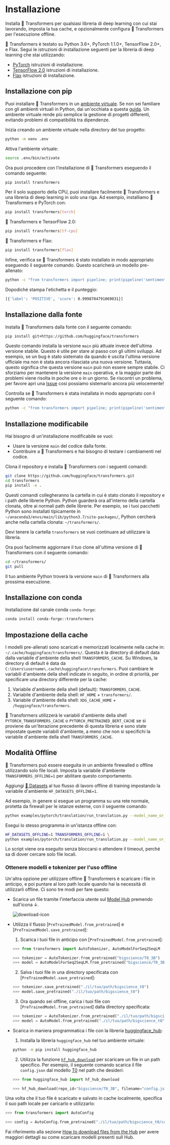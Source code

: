 <!---
Copyright 2022 The HuggingFace Team. All rights reserved.

Licensed under the Apache License, Version 2.0 (the "License");
you may not use this file except in compliance with the License.
You may obtain a copy of the License at

    http://www.apache.org/licenses/LICENSE-2.0

Unless required by applicable law or agreed to in writing, software
distributed under the License is distributed on an "AS IS" BASIS,
WITHOUT WARRANTIES OR CONDITIONS OF ANY KIND, either express or implied.
See the License for the specific language governing permissions and
limitations under the License.

⚠️ Note that this file is in Markdown but contain specific syntax for our doc-builder (similar to MDX) that may not be
rendered properly in your Markdown viewer.

-->

# Installazione

Installa 🤗 Transformers per qualsiasi libreria di deep learning con cui stai lavorando, imposta la tua cache, e opzionalmente configura 🤗 Transformers per l'esecuzione offline.

🤗 Transformers è testato su Python 3.6+, PyTorch 1.1.0+, TensorFlow 2.0+, e Flax. Segui le istruzioni di installazione seguenti per la libreria di deep learning che stai utilizzando:

* [PyTorch](https://pytorch.org/get-started/locally/) istruzioni di installazione.
* [TensorFlow 2.0](https://www.tensorflow.org/install/pip) istruzioni di installazione.
* [Flax](https://flax.readthedocs.io/en/latest/) istruzioni di installazione.

## Installazione con pip

Puoi installare 🤗 Transformers in un [ambiente virtuale](https://docs.python.org/3/library/venv.html). Se non sei familiare con gli ambienti virtuali in Python, dai un'occhiata a questa [guida](https://packaging.python.org/guides/installing-using-pip-and-virtual-environments/). Un ambiente virtuale rende più semplice la gestione di progetti differenti, evitando problemi di compatibilità tra dipendenze.

Inizia creando un ambiente virtuale nella directory del tuo progetto:

```bash
python -m venv .env
```

Attiva l'ambiente virtuale:

```bash
source .env/bin/activate
```

Ora puoi procedere con l'installazione di 🤗 Transformers eseguendo il comando seguente:

```bash
pip install transformers
```

Per il solo supporto della CPU, puoi installare facilmente 🤗 Transformers e una libreria di deep learning in solo una riga. Ad esempio, installiamo 🤗 Transformers e PyTorch con:

```bash
pip install transformers[torch]
```

🤗 Transformers e TensorFlow 2.0:

```bash
pip install transformers[tf-cpu]
```

🤗 Transformers e Flax:

```bash
pip install transformers[flax]
```

Infine, verifica se 🤗 Transformers è stato installato in modo appropriato eseguendo il seguente comando. Questo scaricherà un modello pre-allenato:

```bash
python -c "from transformers import pipeline; print(pipeline('sentiment-analysis')('we love you'))"
```

Dopodiché stampa l'etichetta e il punteggio:

```bash
[{'label': 'POSITIVE', 'score': 0.9998704791069031}]
```

## Installazione dalla fonte

Installa 🤗 Transformers dalla fonte con il seguente comando:

```bash
pip install git+https://github.com/huggingface/transformers
```

Questo comando installa la versione `main` più attuale invece dell'ultima versione stabile. Questo è utile per stare al passo con gli ultimi sviluppi. Ad esempio, se un bug è stato sistemato da quando è uscita l'ultima versione ufficiale ma non è stata ancora rilasciata una nuova versione. Tuttavia, questo significa che questa versione `main` può non essere sempre stabile. Ci sforziamo per mantenere la versione `main` operativa, e la maggior parte dei problemi viene risolta in poche ore o in un giorno. Se riscontri un problema, per favore apri una [Issue](https://github.com/huggingface/transformers/issues) così possiamo sistemarlo ancora più velocemente!

Controlla se 🤗 Transformers è stata installata in modo appropriato con il seguente comando:

```bash
python -c "from transformers import pipeline; print(pipeline('sentiment-analysis')('I love you'))"
```

## Installazione modificabile

Hai bisogno di un'installazione modificabile se vuoi:

* Usare la versione `main` del codice dalla fonte.
* Contribuire a 🤗 Transformers e hai bisogno di testare i cambiamenti nel codice.

Clona il repository e installa 🤗 Transformers con i seguenti comandi:

```bash
git clone https://github.com/huggingface/transformers.git
cd transformers
pip install -e .
```

Questi comandi collegheranno la cartella in cui è stato clonato il repository e i path delle librerie Python. Python guarderà ora all'interno della cartella clonata, oltre ai normali path delle librerie. Per esempio, se i tuoi pacchetti Python sono installati tipicamente in `~/anaconda3/envs/main/lib/python3.7/site-packages/`, Python cercherà anche nella cartella clonata: `~/transformers/`.

<Tip warning={true}>

Devi tenere la cartella `transformers` se vuoi continuare ad utilizzare la libreria.

</Tip>

Ora puoi facilmente aggiornare il tuo clone all'ultima versione di 🤗 Transformers con il seguente comando:

```bash
cd ~/transformers/
git pull
```

Il tuo ambiente Python troverà la versione `main` di 🤗 Transformers alla prossima esecuzione.

## Installazione con conda

Installazione dal canale conda `conda-forge`:

```bash
conda install conda-forge::transformers
```

## Impostazione della cache

I modelli pre-allenati sono scaricati e memorizzati localmente nella cache in: `~/.cache/huggingface/transformers/`. Questa è la directory di default data dalla variabile d'ambiente della shell `TRANSFORMERS_CACHE`. Su Windows, la directory di default è data da `C:\Users\username\.cache\huggingface\transformers`. Puoi cambiare le variabili d'ambiente della shell indicate in seguito, in ordine di priorità, per specificare una directory differente per la cache:

1. Variabile d'ambiente della shell (default): `TRANSFORMERS_CACHE`.
2. Variabile d'ambiente della shell: `HF_HOME` + `transformers/`.
3. Variabile d'ambiente della shell: `XDG_CACHE_HOME` + `/huggingface/transformers`.

<Tip>

🤗 Transformers utilizzerà le variabili d'ambiente della shell `PYTORCH_TRANSFORMERS_CACHE` o `PYTORCH_PRETRAINED_BERT_CACHE` se si proviene da un'iterazione precedente di questa libreria e sono state impostate queste variabili d'ambiente, a meno che non si specifichi la variabile d'ambiente della shell `TRANSFORMERS_CACHE`.

</Tip>

## Modalità Offline

🤗 Transformers può essere eseguita in un ambiente firewalled o offline utilizzando solo file locali. Imposta la variabile d'ambiente `TRANSFORMERS_OFFLINE=1` per abilitare questo comportamento.

<Tip>

Aggiungi [🤗 Datasets](https://huggingface.co/docs/datasets/) al tuo flusso di lavoro offline di training impostando la variabile d'ambiente `HF_DATASETS_OFFLINE=1`.

</Tip>

Ad esempio, in genere si esegue un programma su una rete normale, protetta da firewall per le istanze esterne, con il seguente comando:

```bash
python examples/pytorch/translation/run_translation.py --model_name_or_path google-t5/t5-small --dataset_name wmt16 --dataset_config ro-en ...
```

Esegui lo stesso programma in un'istanza offline con:

```bash
HF_DATASETS_OFFLINE=1 TRANSFORMERS_OFFLINE=1 \
python examples/pytorch/translation/run_translation.py --model_name_or_path google-t5/t5-small --dataset_name wmt16 --dataset_config ro-en ...
```

Lo script viene ora eseguito senza bloccarsi o attendere il timeout, perché sa di dover cercare solo file locali.

### Ottenere modelli e tokenizer per l'uso offline

Un'altra opzione per utilizzare offline 🤗 Transformers è scaricare i file in anticipo, e poi puntare al loro path locale quando hai la necessità di utilizzarli offline. Ci sono tre modi per fare questo:

* Scarica un file tramite l'interfaccia utente sul [Model Hub](https://huggingface.co/models) premendo sull'icona ↓.

    ![download-icon](https://huggingface.co/datasets/huggingface/documentation-images/resolve/main/download-icon.png)

* Utilizza il flusso [`PreTrainedModel.from_pretrained`] e [`PreTrainedModel.save_pretrained`]:

    1. Scarica i tuoi file in anticipo con [`PreTrainedModel.from_pretrained`]:

    ```py
    >>> from transformers import AutoTokenizer, AutoModelForSeq2SeqLM

    >>> tokenizer = AutoTokenizer.from_pretrained("bigscience/T0_3B")
    >>> model = AutoModelForSeq2SeqLM.from_pretrained("bigscience/T0_3B")
    ```

    2. Salva i tuoi file in una directory specificata con [`PreTrainedModel.save_pretrained`]:

    ```py
    >>> tokenizer.save_pretrained("./il/tuo/path/bigscience_t0")
    >>> model.save_pretrained("./il/tuo/path/bigscience_t0")
    ```

    3. Ora quando sei offline, carica i tuoi file con [`PreTrainedModel.from_pretrained`] dalla directory specificata:

    ```py
    >>> tokenizer = AutoTokenizer.from_pretrained("./il/tuo/path/bigscience_t0")
    >>> model = AutoModel.from_pretrained("./il/tuo/path/bigscience_t0")
    ```

* Scarica in maniera programmatica i file con la libreria [huggingface_hub](https://github.com/huggingface/huggingface_hub/tree/main/src/huggingface_hub):

    1. Installa la libreria `huggingface_hub` nel tuo ambiente virtuale:

    ```bash
    python -m pip install huggingface_hub
    ```

    2. Utilizza la funzione [`hf_hub_download`](https://huggingface.co/docs/hub/adding-a-library#download-files-from-the-hub) per scaricare un file in un path specifico. Per esempio, il seguente comando scarica il file `config.json` dal modello [T0](https://huggingface.co/bigscience/T0_3B) nel path che desideri:

    ```py
    >>> from huggingface_hub import hf_hub_download

    >>> hf_hub_download(repo_id="bigscience/T0_3B", filename="config.json", cache_dir="./il/tuo/path/bigscience_t0")
    ```

Una volta che il tuo file è scaricato e salvato in cache localmente, specifica il suo path locale per caricarlo e utilizzarlo:

```py
>>> from transformers import AutoConfig

>>> config = AutoConfig.from_pretrained("./il/tuo/path/bigscience_t0/config.json")
```

<Tip>

Fai riferimento alla sezione [How to download files from the Hub](https://huggingface.co/docs/hub/how-to-downstream) per avere maggiori dettagli su come scaricare modelli presenti sull Hub.

</Tip>
